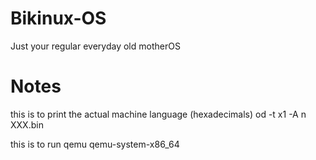 # Bikinux-OS

Just your regular everyday old motherOS

# Notes
this is to print the actual machine language (hexadecimals)
od -t x1 -A n XXX.bin


this is to run qemu qemu-system-x86_64
